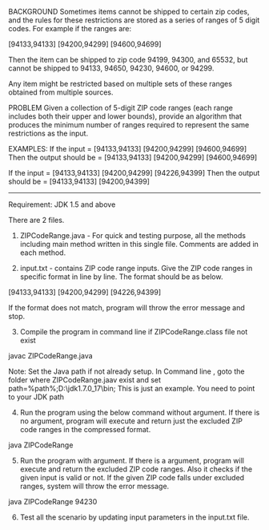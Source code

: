BACKGROUND
Sometimes items cannot be shipped to certain zip codes, and the rules for these restrictions are stored as a series of ranges of 5 digit codes. For example if the ranges are:

[94133,94133] [94200,94299] [94600,94699]

Then the item can be shipped to zip code 94199, 94300, and 65532, but cannot be shipped to 94133, 94650, 94230, 94600, or 94299.

Any item might be restricted based on multiple sets of these ranges obtained from multiple sources.

PROBLEM
Given a collection of 5-digit ZIP code ranges (each range includes both their upper and lower bounds), provide an algorithm that produces 
the minimum number of ranges required to represent the same restrictions as the input.

EXAMPLES:
If the input = [94133,94133] [94200,94299] [94600,94699]
Then the output should be = [94133,94133] [94200,94299] [94600,94699]

If the input = [94133,94133] [94200,94299] [94226,94399] 
Then the output should be = [94133,94133] [94200,94399]

----------------------------------------------------------------------------------------------------------------------------------------------------------------------------------------------------
Requirement: JDK 1.5 and above

There are 2 files.

1) ZIPCodeRange.java - For quick and testing purpose, all the methods including main method written in this single file. Comments are added in each method.

2) input.txt - contains ZIP code range inputs. Give the ZIP code ranges in specific format in line by line. The format should be as below.  

[94133,94133]
[94200,94299]
[94226,94399]

If the format does not match, program will throw the error message and stop. 

3) Compile the program in command line if ZIPCodeRange.class file not exist

javac ZIPCodeRange.java

Note: Set the Java path if not already setup. In Command line , goto the folder where ZIPCodeRange.jaav exist and set path=%path%;D:\jdk1.7.0_17\bin; 
This is just an example. You need to point to your JDK path 

4) Run the program using the below command without argument. If there is no argument, program will execute and return just the excluded ZIP code ranges in the compressed format.

java ZIPCodeRange

5) Run the program with argument. If there is a argument, program will execute and return the excluded ZIP code ranges. 
Also it checks if the given input is valid or not. If the given ZIP code falls under excluded ranges, system will throw the error message.

java ZIPCodeRange 94230

6)  Test all the scenario by updating input parameters in the input.txt file.